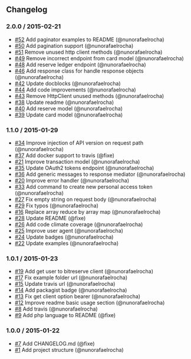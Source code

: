 ## Changelog

### 2.0.0 / 2015-02-21
- [#52](https://github.com/seegno/bitreserve-sdk-php/pull/52) Add paginator examples to README (@nunorafaelrocha)
- [#50](https://github.com/seegno/bitreserve-sdk-php/pull/50) Add pagination support (@nunorafaelrocha)
- [#51](https://github.com/seegno/bitreserve-sdk-php/pull/51) Remove unused http client methods (@nunorafaelrocha)
- [#49](https://github.com/seegno/bitreserve-sdk-php/pull/49) Remove incorrect endpoint from card model (@nunorafaelrocha)
- [#48](https://github.com/seegno/bitreserve-sdk-php/pull/48) Add reserve ledger endpoint (@nunorafaelrocha)
- [#46](https://github.com/seegno/bitreserve-sdk-php/pull/46) Add response class for handle response objects (@nunorafaelrocha)
- [#42](https://github.com/seegno/bitreserve-sdk-php/pull/42) Update docblocks (@nunorafaelrocha)
- [#44](https://github.com/seegno/bitreserve-sdk-php/pull/44) Add code improvements (@nunorafaelrocha)
- [#43](https://github.com/seegno/bitreserve-sdk-php/pull/43) Remove HttpClient unused methods (@nunorafaelrocha)
- [#38](https://github.com/seegno/bitreserve-sdk-php/pull/38) Update readme (@nunorafaelrocha)
- [#40](https://github.com/seegno/bitreserve-sdk-php/pull/40) Add reserve model (@nunorafaelrocha)
- [#39](https://github.com/seegno/bitreserve-sdk-php/pull/39) Update card model (@nunorafaelrocha)

### 1.1.0 / 2015-01-29
- [#34](https://github.com/seegno/bitreserve-sdk-php/pull/34) Improve injection of API version on request path (@nunorafaelrocha)
- [#37](https://github.com/seegno/bitreserve-sdk-php/pull/37) Add docker support to travis (@fixe)
- [#21](https://github.com/seegno/bitreserve-sdk-php/pull/21) Improve transaction model (@nunorafaelrocha)
- [#35](https://github.com/seegno/bitreserve-sdk-php/pull/35) Update OAuth2 tokens endpoint (@nunorafaelrocha)
- [#36](https://github.com/seegno/bitreserve-sdk-php/pull/36) Add generic messages to response mediator (@nunorafaelrocha)
- [#20](https://github.com/seegno/bitreserve-sdk-php/pull/20) Improve error handler (@nunorafaelrocha)
- [#33](https://github.com/seegno/bitreserve-sdk-php/pull/33) Add command to create new personal access token (@nunorafaelrocha)
- [#27](https://github.com/seegno/bitreserve-sdk-php/pull/27) Fix empty string on request body (@nunorafaelrocha)
- [#29](https://github.com/seegno/bitreserve-sdk-php/pull/29) Fix typos (@nunorafaelrocha)
- [#16](https://github.com/seegno/bitreserve-sdk-php/pull/16) Replace array reduce by array map (@nunorafaelrocha)
- [#28](https://github.com/seegno/bitreserve-sdk-php/pull/28) Update README (@fixe)
- [#26](https://github.com/seegno/bitreserve-sdk-php/pull/26) Add code climate coverage (@nunorafaelrocha)
- [#25](https://github.com/seegno/bitreserve-sdk-php/pull/25) Improve user agent (@nunorafaelrocha)
- [#24](https://github.com/seegno/bitreserve-sdk-php/pull/24) Update badges (@nunorafaelrocha)
- [#22](https://github.com/seegno/bitreserve-sdk-php/pull/22) Update examples (@nunorafaelrocha)

### 1.0.1 / 2015-01-23
- [#19](https://github.com/seegno/bitreserve-sdk-php/pull/19) Add get user to bitreserve client (@nunorafaelrocha)
- [#17](https://github.com/seegno/bitreserve-sdk-php/pull/17) Fix example folder url (@nunorafaelrocha)
- [#15](https://github.com/seegno/bitreserve-sdk-php/pull/15) Update travis url (@nunorafaelrocha)
- [#14](https://github.com/seegno/bitreserve-sdk-php/pull/14) Add packagist badge (@nunorafaelrocha)
- [#13](https://github.com/seegno/bitreserve-sdk-php/pull/13) Fix get client option bearer (@nunorafaelrocha)
- [#12](https://github.com/seegno/bitreserve-sdk-php/pull/12) Improve readme basic usage section (@nunorafaelrocha)
- [#8](https://github.com/seegno/bitreserve-sdk-php/pull/8) Add travis (@nunorafaelrocha)
- [#9](https://github.com/seegno/bitreserve-sdk-php/pull/9) Add php language to README (@fixe)

### 1.0.0 / 2015-01-22
- [#7](https://github.com/seegno/bitreserve-sdk-php/pull/7) Add CHANGELOG.md (@fixe)
- [#1](https://github.com/seegno/bitreserve-sdk-php/pull/1) Add project structure (@nunorafaelrocha)
